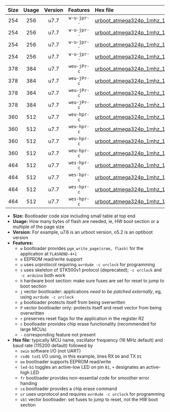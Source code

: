 |Size|Usage|Version|Features|Hex file|
|:-:|:-:|:-:|:-:|:--|
|254|256|u7.7|`w-u-jpr--`|[urboot_atmega324p_1mhz_19200bps_swio_rxd0_txd1_led+b0_ur_vbl.hex](https://raw.githubusercontent.com/stefanrueger/urboot.hex/main/cores/mightycore/atmega324p/fcpu_1mhz/19200_bps/urboot_atmega324p_1mhz_19200bps_swio_rxd0_txd1_led+b0_ur_vbl.hex)|
|254|256|u7.7|`w-u-jpr--`|[urboot_atmega324p_1mhz_19200bps_swio_rxd0_txd1_led+b7_ur_vbl.hex](https://raw.githubusercontent.com/stefanrueger/urboot.hex/main/cores/mightycore/atmega324p/fcpu_1mhz/19200_bps/urboot_atmega324p_1mhz_19200bps_swio_rxd0_txd1_led+b7_ur_vbl.hex)|
|254|256|u7.7|`w-u-jpr--`|[urboot_atmega324p_1mhz_19200bps_swio_rxd2_txd3_led+b0_ur_vbl.hex](https://raw.githubusercontent.com/stefanrueger/urboot.hex/main/cores/mightycore/atmega324p/fcpu_1mhz/19200_bps/urboot_atmega324p_1mhz_19200bps_swio_rxd2_txd3_led+b0_ur_vbl.hex)|
|254|256|u7.7|`w-u-jpr--`|[urboot_atmega324p_1mhz_19200bps_swio_rxd2_txd3_led+b7_ur_vbl.hex](https://raw.githubusercontent.com/stefanrueger/urboot.hex/main/cores/mightycore/atmega324p/fcpu_1mhz/19200_bps/urboot_atmega324p_1mhz_19200bps_swio_rxd2_txd3_led+b7_ur_vbl.hex)|
|378|384|u7.7|`weu-jPr-c`|[urboot_atmega324p_1mhz_19200bps_swio_rxd0_txd1_ee_led+b0_fr_ce_ur_vbl.hex](https://raw.githubusercontent.com/stefanrueger/urboot.hex/main/cores/mightycore/atmega324p/fcpu_1mhz/19200_bps/urboot_atmega324p_1mhz_19200bps_swio_rxd0_txd1_ee_led+b0_fr_ce_ur_vbl.hex)|
|378|384|u7.7|`weu-jPr-c`|[urboot_atmega324p_1mhz_19200bps_swio_rxd0_txd1_ee_led+b7_fr_ce_ur_vbl.hex](https://raw.githubusercontent.com/stefanrueger/urboot.hex/main/cores/mightycore/atmega324p/fcpu_1mhz/19200_bps/urboot_atmega324p_1mhz_19200bps_swio_rxd0_txd1_ee_led+b7_fr_ce_ur_vbl.hex)|
|378|384|u7.7|`weu-jPr-c`|[urboot_atmega324p_1mhz_19200bps_swio_rxd2_txd3_ee_led+b0_fr_ce_ur_vbl.hex](https://raw.githubusercontent.com/stefanrueger/urboot.hex/main/cores/mightycore/atmega324p/fcpu_1mhz/19200_bps/urboot_atmega324p_1mhz_19200bps_swio_rxd2_txd3_ee_led+b0_fr_ce_ur_vbl.hex)|
|378|384|u7.7|`weu-jPr-c`|[urboot_atmega324p_1mhz_19200bps_swio_rxd2_txd3_ee_led+b7_fr_ce_ur_vbl.hex](https://raw.githubusercontent.com/stefanrueger/urboot.hex/main/cores/mightycore/atmega324p/fcpu_1mhz/19200_bps/urboot_atmega324p_1mhz_19200bps_swio_rxd2_txd3_ee_led+b7_fr_ce_ur_vbl.hex)|
|360|512|u7.7|`weu-hpr-c`|[urboot_atmega324p_1mhz_19200bps_swio_rxd0_txd1_ee_led+b0_fr_ce_ur.hex](https://raw.githubusercontent.com/stefanrueger/urboot.hex/main/cores/mightycore/atmega324p/fcpu_1mhz/19200_bps/urboot_atmega324p_1mhz_19200bps_swio_rxd0_txd1_ee_led+b0_fr_ce_ur.hex)|
|360|512|u7.7|`weu-hpr-c`|[urboot_atmega324p_1mhz_19200bps_swio_rxd0_txd1_ee_led+b7_fr_ce_ur.hex](https://raw.githubusercontent.com/stefanrueger/urboot.hex/main/cores/mightycore/atmega324p/fcpu_1mhz/19200_bps/urboot_atmega324p_1mhz_19200bps_swio_rxd0_txd1_ee_led+b7_fr_ce_ur.hex)|
|360|512|u7.7|`weu-hpr-c`|[urboot_atmega324p_1mhz_19200bps_swio_rxd2_txd3_ee_led+b0_fr_ce_ur.hex](https://raw.githubusercontent.com/stefanrueger/urboot.hex/main/cores/mightycore/atmega324p/fcpu_1mhz/19200_bps/urboot_atmega324p_1mhz_19200bps_swio_rxd2_txd3_ee_led+b0_fr_ce_ur.hex)|
|360|512|u7.7|`weu-hpr-c`|[urboot_atmega324p_1mhz_19200bps_swio_rxd2_txd3_ee_led+b7_fr_ce_ur.hex](https://raw.githubusercontent.com/stefanrueger/urboot.hex/main/cores/mightycore/atmega324p/fcpu_1mhz/19200_bps/urboot_atmega324p_1mhz_19200bps_swio_rxd2_txd3_ee_led+b7_fr_ce_ur.hex)|
|464|512|u7.7|`wes-hpr-c`|[urboot_atmega324p_1mhz_19200bps_swio_rxd0_txd1_ee_led+b0_fr_ce.hex](https://raw.githubusercontent.com/stefanrueger/urboot.hex/main/cores/mightycore/atmega324p/fcpu_1mhz/19200_bps/urboot_atmega324p_1mhz_19200bps_swio_rxd0_txd1_ee_led+b0_fr_ce.hex)|
|464|512|u7.7|`wes-hpr-c`|[urboot_atmega324p_1mhz_19200bps_swio_rxd0_txd1_ee_led+b7_fr_ce.hex](https://raw.githubusercontent.com/stefanrueger/urboot.hex/main/cores/mightycore/atmega324p/fcpu_1mhz/19200_bps/urboot_atmega324p_1mhz_19200bps_swio_rxd0_txd1_ee_led+b7_fr_ce.hex)|
|464|512|u7.7|`wes-hpr-c`|[urboot_atmega324p_1mhz_19200bps_swio_rxd2_txd3_ee_led+b0_fr_ce.hex](https://raw.githubusercontent.com/stefanrueger/urboot.hex/main/cores/mightycore/atmega324p/fcpu_1mhz/19200_bps/urboot_atmega324p_1mhz_19200bps_swio_rxd2_txd3_ee_led+b0_fr_ce.hex)|
|464|512|u7.7|`wes-hpr-c`|[urboot_atmega324p_1mhz_19200bps_swio_rxd2_txd3_ee_led+b7_fr_ce.hex](https://raw.githubusercontent.com/stefanrueger/urboot.hex/main/cores/mightycore/atmega324p/fcpu_1mhz/19200_bps/urboot_atmega324p_1mhz_19200bps_swio_rxd2_txd3_ee_led+b7_fr_ce.hex)|

- **Size:** Bootloader code size including small table at top end
- **Usage:** How many bytes of flash are needed, ie, HW boot section or a multiple of the page size
- **Version:** For example, u7.6 is an urboot version, o5.2 is an optiboot version
- **Features:**
  + `w` bootloader provides `pgm_write_page(sram, flash)` for the application at `FLASHEND-4+1`
  + `e` EEPROM read/write support
  + `u` uses urprotocol requiring `avrdude -c urclock` for programming
  + `s` uses skeleton of STK500v1 protocol (deprecated); `-c urclock` and `-c arduino` both work
  + `h` hardware boot section: make sure fuses are set for reset to jump to boot section
  + `j` vector bootloader: applications *need to be patched externally*, eg, using `avrdude -c urclock`
  + `p` bootloader protects itself from being overwritten
  + `P` vector bootloader only: protects itself and reset vector from being overwritten
  + `r` preserves reset flags for the application in the register R2
  + `c` bootloader provides chip erase functionality (recommended for large MCUs)
  + `-` corresponding feature not present
- **Hex file:** typically MCU name, oscillator frequency (16 MHz default) and baud rate (115200 default) followed by
  + `swio` software I/O (not UART)
  + `rxd0 txd1` I/O using, in this example, lines RX `D0` and TX `D1`
  + `ee` bootloader supports EEPROM read/write
  + `led-b1` toggles an active-low LED on pin `B1`, `+` designates an active-high LED
  + `fr` bootloader provides non-essential code for smoother error handing
  + `ce` bootloader provides a chip erase command
  + `ur` uses urprotocol and requires `avrdude -c urclock` for programming
  + `vbl` vector bootloader: set fuses to jump to reset, not the HW boot section
